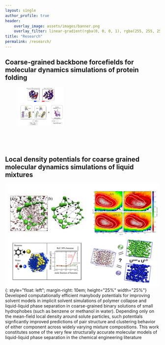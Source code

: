 ```yaml
---
layout: single
author_profile: true
header:
    overlay_image: assets/images/banner.png
    overlay_filter: linear-gradient(rgba(0, 0, 0, 1), rgba(255, 255, 255, 0))
title: "Research"
permalink: /research/
---
```


## Coarse-grained backbone forcefields for molecular dynamics simulations of protein folding
<figure style="width: 30%" class="align-left">
  <img src="../assets/images/go_model.png" alt=Developed simplistic coarse-grained models of hydrophilic and hydrophobic poly-amino acids which can be intelligently combined to produce remarkably accurate backbone models for folding short peptide fragments as well as globular protein domains. This work was a proof of principle for protein backbone models designed from polymers using variational inference methods, and using only native contact based sidechain interactions demonstrated the potential to successfully fold 200+ residue proteins. Possible future directions include combining reduced alphabet and full alphabet sidechain interactions with aforementioned backbone forcefields to produce sequence chemistry dependent protein models>
</figure>
<br><br><br>

## Local density potentials for coarse grained molecular dynamics simulations of liquid mixtures
![](../assets/images/ld.png){: style="float: left"; margin-right: 10em; height="25%" width="25%"}
Developed computationally efficient manybody potentials for improving solvent models in implicit solvent simulations of polymer collapse and liquid-liquid phase separation in coarse-grained binary solutions of small hydrophobes (such as benzene or methanol in water). Depending only on the mean-field local density around solute particles, such potentials signficantly improved predictions of pair structure and clustering behavior of either component across widely varying mixture compositions. This work constitutes some of the very few structurally accurate molecular models of liquid-liquid phase separation in the chemical engineering literature